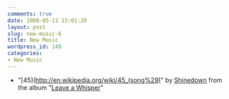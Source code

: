 ```yaml
---
comments: true
date: 2008-05-11 15:01:20
layout: post
slug: new-music-6
title: New Music
wordpress_id: 149
categories:
- New Music
---
```


  * "[45](http://en.wikipedia.org/wiki/45_(song%29)" by [Shinedown](http://en.wikipedia.org/wiki/Shinedown) from the album "[Leave a Whisper](http://en.wikipedia.org/wiki/Leave_a_Whisper)"
